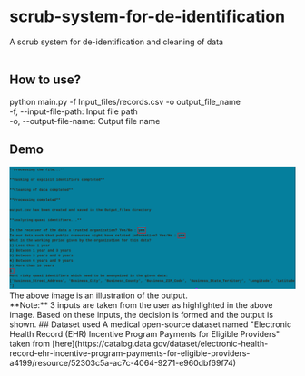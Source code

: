 # scrub-system-for-de-identification
A scrub system for de-identification and cleaning of data</br><br>
## How to use? 
python main.py -f Input_files/records.csv -o output_file_name
<br>
-f, --input-file-path: Input file path
<br>
-o, --output-file-name: Output file name
## Demo
<img src="screenshots/output.png" width="600px" alt="Output Image">
The above image is an illustration of the output.<br>
**Note:** 3 inputs are taken from the user as highlighted in the above image. Based on these inputs, the decision is formed and the output is shown. 
## Dataset used
A medical open-source dataset named "Electronic Health Record (EHR) Incentive Program Payments for Eligible Providers" taken from [here](https://catalog.data.gov/dataset/electronic-health-record-ehr-incentive-program-payments-for-eligible-providers-a4199/resource/52303c5a-ac7c-4064-9271-e960dbf69f74)
